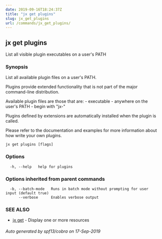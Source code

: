```yaml
---
date: 2019-09-16T18:24:37Z
title: "jx get plugins"
slug: jx_get_plugins
url: /commands/jx_get_plugins/
---
```

## jx get plugins

List all visible plugin executables on a user's PATH

### Synopsis

List all available plugin files on a user's PATH. 

Plugins provide extended functionality that is not part of the major command-line distribution. 

Available plugin files are those that are: - executable - anywhere on the user's PATH - begin with "jx-" 

Plugins defined by extensions are automatically installed when the plugin is called. 

Please refer to the documentation and examples for more information about how write your own plugins.

```
jx get plugins [flags]
```

### Options

```
  -h, --help   help for plugins
```

### Options inherited from parent commands

```
  -b, --batch-mode   Runs in batch mode without prompting for user input (default true)
      --verbose      Enables verbose output
```

### SEE ALSO

* [jx get](/commands/jx_get/)	 - Display one or more resources

###### Auto generated by spf13/cobra on 17-Sep-2019
